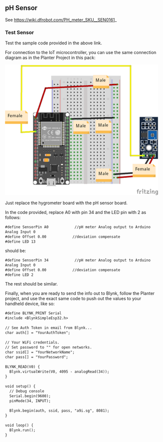 pH Sensor
---

See https://wiki.dfrobot.com/PH_meter_SKU__SEN0161_

### Test Sensor

Test the sample code provided in the above link.

For connection to the IoT microcontroller, you can use the same connection diagram as in the Planter Project in this pack:

![](images/esp32withhygrometer4.png)

Just replace the hygrometer board with the pH sensor board.

In the code provided, replace A0 with pin 34  and the LED pin with 2 as follows:

```
#define SensorPin A0            //pH meter Analog output to Arduino Analog Input 0
#define Offset 0.00            //deviation compensate
#define LED 13
```

should be:

```
#define SensorPin 34            //pH meter Analog output to Arduino Analog Input 0
#define Offset 0.00            //deviation compensate
#define LED 2
```

The rest should be similar.

Finally, when you are ready to send the info out to Blynk, follow the Planter project, and use the exact same code to push out the values to your handheld device, like so:

    #define BLYNK_PRINT Serial
    #include <BlynkSimpleEsp32.h>

    // See Auth Token in email from Blynk...
    char auth[] = "YourAuthToken";

    // Your WiFi credentials.
    // Set password to "" for open networks.
    char ssid[] = "YourNetworkName";
    char pass[] = "YourPassword";

    BLYNK_READ(V0) {
      Blynk.virtualWrite(V0, 4095 - analogRead(34));
    }

    void setup() {
      // Debug console
      Serial.begin(9600);
      pinMode(34, INPUT);

      Blynk.begin(auth, ssid, pass, "a9i.sg", 8081);
    }

    void loop() {
      Blynk.run();
    }
